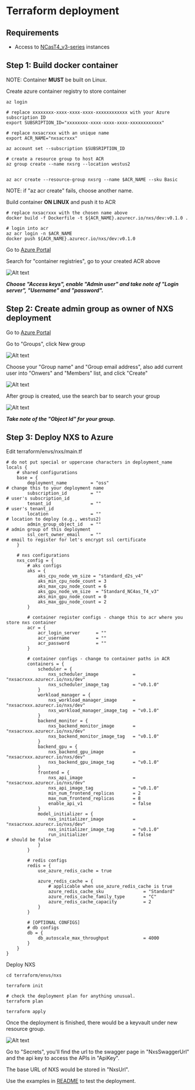 # Terraform deployment

## Requirements
- Access to [NCasT4_v3-series](https://docs.microsoft.com/en-us/azure/virtual-machines/nct4-v3-series) instances 

## Step 1: Build docker container

NOTE: Container **MUST** be built on Linux.

Create azure container registry to store container
```
az login

# replace xxxxxxxx-xxxx-xxxx-xxxx-xxxxxxxxxxxx with your Azure subscription ID
export SUBSRIPTION_ID="xxxxxxxx-xxxx-xxxx-xxxx-xxxxxxxxxxxx"

# replace nxsacrxxx with an unique name
export ACR_NAME="nxsacrxxx"

az account set --subscription $SUBSRIPTION_ID

# create a resource group to host ACR
az group create --name nxsrg --location westus2


az acr create --resource-group nxsrg --name $ACR_NAME --sku Basic
```

NOTE: if "az acr create" fails, choose another name.

Build container **ON LINUX** and push it to ACR
```
# replace nxsacrxxx with the chosen name above
docker build -f Dockerfile -t ${ACR_NAME}.azurecr.io/nxs/dev:v0.1.0 .

# login into acr
az acr login -n $ACR_NAME
docker push ${ACR_NAME}.azurecr.io/nxs/dev:v0.1.0
```
Go to [Azure Portal](https://ms.portal.azure.com/)

Search for "container registries", go to your created ACR above

![Alt text](images/0.jpg "ACR")

***Choose "Access keys", enable "Admin user" and take note of "Login server", "Username" and "password".***

## Step 2: Create admin group as owner of NXS deployment
Go to [Azure Portal](https://ms.portal.azure.com/)

Go to "Groups", click New group

![Alt text](images/1.jpg "Group")

Choose your "Group name" and "Group email address", also add current user into "Onwers" and "Members" list, and click "Create"

![Alt text](images/2.jpg "New group")

After group is created, use the search bar to search your group

![Alt text](images/3.jpg "Search group info")

***Take note of the "Object Id" for your group.***

## Step 3: Deploy NXS to Azure

Edit terraform/envs/nxs/main.tf
```
# do not put special or uppercase characters in deployment_name
locals {
    # shared configurations
    base = {
        deployment_name         = "oss"                                 # change this to your deployment name
        subscription_id         = ""                                    # user's subscription_id
        tenant_id               = ""                                    # user's tenant_id
        location                = ""                                    # location to deploy (e.g., westus2)
        admin_group_object_id   = ""                                    # admin group of this deployment
        ssl_cert_owner_email    = ""                                    # email to register for let's encrypt ssl certificate
    }
    
    # nxs configurations
    nxs_config = {
        # aks configs
        aks = {
            aks_cpu_node_vm_size = "standard_d2s_v4"
            aks_min_cpu_node_count = 3
            aks_max_cpu_node_count = 6
            aks_gpu_node_vm_size  = "Standard_NC4as_T4_v3"
            aks_min_gpu_node_count = 0
            aks_max_gpu_node_count = 2
        }    

        # container register configs - change this to acr where you store nxs container
        acr = {
            acr_login_server      = ""
            acr_username          = ""
            acr_password          = ""
        }

        # container configs - change to container paths in ACR
        containers = {
            scheduler = {
                nxs_scheduler_image             = "nxsacrxxx.azurecr.io/nxs/dev"
                nxs_scheduler_image_tag         = "v0.1.0"
            }
            workload_manager = {
                nxs_workload_manager_image      = "nxsacrxxx.azurecr.io/nxs/dev"
                nxs_workload_manager_image_tag  = "v0.1.0"
            }
            backend_monitor = {
                nxs_backend_monitor_image       = "nxsacrxxx.azurecr.io/nxs/dev"
                nxs_backend_monitor_image_tag   = "v0.1.0"
            }
            backend_gpu = {
                nxs_backend_gpu_image           = "nxsacrxxx.azurecr.io/nxs/dev"
                nxs_backend_gpu_image_tag       = "v0.1.0"
            }
            frontend = {
                nxs_api_image                   = "nxsacrxxx.azurecr.io/nxs/dev"
                nxs_api_image_tag               = "v0.1.0"
                min_num_frontend_replicas       = 2
                max_num_frontend_replicas       = 8
                enable_api_v1                   = false
            }
            model_initializer = {
                nxs_initializer_image           = "nxsacrxxx.azurecr.io/nxs/dev"
                nxs_initializer_image_tag       = "v0.1.0"
                run_initializer                 = false                         # should be false
            }
        }

        # redis configs
        redis = {
            use_azure_redis_cache = true

            azure_redis_cache = {
                # applicable when use_azure_redis_cache is true
                azure_redis_cache_sku               = "Standard"
                azure_redis_cache_family_type       = "C"
                azure_redis_cache_capacity          = 2
            }
        }

        # [OPTIONAL CONFIGS]
        # db configs
        db = {
            db_autoscale_max_throughput             = 4000
        }
    }
}
```

Deploy NXS
```
cd terraform/envs/nxs

terraform init

# check the deployment plan for anything unusual.
terraform plan

terraform apply
```

Once the deployment is finished, there would be a keyvault under new resource group. 

![Alt text](images/4.jpg "Keyvault")

Go to "Secrets", you'll find the url to the swagger page in "NxsSwaggerUrl" and the api key to access the APIs in "ApiKey".

The base URL of NXS would be stored in "NxsUrl".

Use the examples in [README](readme.md) to test the deployment.